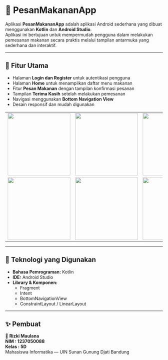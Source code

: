 # 🍔 PesanMakananApp

Aplikasi **PesanMakananApp** adalah aplikasi Android sederhana yang dibuat menggunakan **Kotlin** dan **Android Studio**.  
Aplikasi ini bertujuan untuk mempermudah pengguna dalam melakukan pemesanan makanan secara praktis melalui tampilan antarmuka yang sederhana dan interaktif.

---

## 📱 Fitur Utama

* Halaman **Login dan Register** untuk autentikasi pengguna  
* Halaman **Home** untuk menampilkan daftar menu makanan  
* Fitur **Pesan Makanan** dengan tampilan konfirmasi pesanan  
* Tampilan **Terima Kasih** setelah melakukan pemesanan  
* Navigasi menggunakan **Bottom Navigation View**  
* Desain responsif dan mudah digunakan  

<table>
  <tr>
    <td><img src="images/1.png" width="200"/></td>
    <td><img src="images/2.png" width="200"/></td>
    <td><img src="images/3.png" width="200"/></td>
    <td><img src="images/4.png" width="200"/></td>
  </tr>
  <tr>
    <td><img src="images/5.png" width="200"/></td>
    <td><img src="images/6.png" width="200"/></td>
    <td><img src="images/7.png" width="200"/></td>
    <td><img src="images/8.png" width="200"/></td>
  </tr>
</table>


---

## 🧩 Teknologi yang Digunakan

* **Bahasa Pemrograman:** Kotlin  
* **IDE:** Android Studio  
* **Library & Komponen:**
  * Fragment  
  * Intent  
  * BottomNavigationView  
  * ConstraintLayout / LinearLayout  

---

## ✨ Pembuat

👤 **Rizki Maulana**  
**NIM : 1237050088**  
**Kelas : 5D**  
Mahasiswa Informatika — UIN Sunan Gunung Djati Bandung
